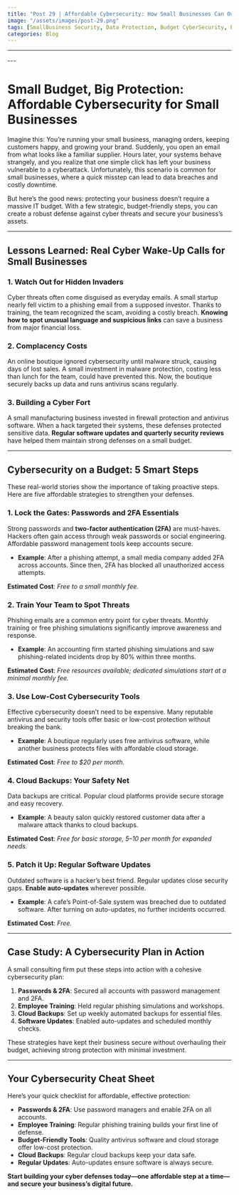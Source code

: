 ```yaml
---
title: "Post 29 | Affordable Cybersecurity: How Small Businesses Can Outsmart Cyber Threats"
image: "/assets/images/post-29.png"
tags: [SmallBusiness Security, Data Protection, Budget CyberSecurity, Phishing Protection, 2FA, CloudBackups, AffordableSecurity, CyberThreats, ProtectYourBusiness]
categories: Blog
---
```

---
<!-- HTML Meta Tags -->
<title>Post 29 Affordable Cybersecurity: How Small Businesses Can Outsmart Cyber Threats</title>
<meta name="description" content="Small Budget, Big Protection: Affordable Cybersecurity for Small Businesses">

<!-- Open Graph Meta Tags -->
<meta property="og:url" content="/assets/images/post-29.png">
<meta property="og:type" content="website">
<meta property="og:title" content="Post 29 Affordable Cybersecurity: How Small Businesses Can Outsmart Cyber Threats">
<meta property="og:description" content="Small Budget, Big Protection: Affordable Cybersecurity for Small Businesses">
<meta property="og:image" content="/assets/images/post-29.png">
<meta property="og:image:width" content="1792">
<meta property="og:image:height" content="1024">

<!-- Twitter Meta Tags -->
<meta name="twitter:card" content="summary_large_image">
<meta property="twitter:domain" content="cybermaya.in">
<meta property="twitter:url" content="/assets/images/post-29.png">
<meta name="twitter:title" content="Post 29 Affordable Cybersecurity: How Small Businesses Can Outsmart Cyber Threats">
<meta name="twitter:description" content="Small Budget, Big Protection: Affordable Cybersecurity for Small Businesses">
<meta name="twitter:image" content="/assets/images/post-29.png">
---


# Small Budget, Big Protection: Affordable Cybersecurity for Small Businesses

Imagine this: You’re running your small business, managing orders, keeping customers happy, and growing your brand. Suddenly, you open an email from what looks like a familiar supplier. Hours later, your systems behave strangely, and you realize that one simple click has left your business vulnerable to a cyberattack. Unfortunately, this scenario is common for small businesses, where a quick misstep can lead to data breaches and costly downtime.

But here’s the good news: protecting your business doesn’t require a massive IT budget. With a few strategic, budget-friendly steps, you can create a robust defense against cyber threats and secure your business’s assets.

---

## Lessons Learned: Real Cyber Wake-Up Calls for Small Businesses

### 1. Watch Out for Hidden Invaders
Cyber threats often come disguised as everyday emails. A small startup nearly fell victim to a phishing email from a supposed investor. Thanks to training, the team recognized the scam, avoiding a costly breach. **Knowing how to spot unusual language and suspicious links** can save a business from major financial loss.

### 2. Complacency Costs
An online boutique ignored cybersecurity until malware struck, causing days of lost sales. A small investment in malware protection, costing less than lunch for the team, could have prevented this. Now, the boutique securely backs up data and runs antivirus scans regularly.

### 3. Building a Cyber Fort
A small manufacturing business invested in firewall protection and antivirus software. When a hack targeted their systems, these defenses protected sensitive data. **Regular software updates and quarterly security reviews** have helped them maintain strong defenses on a small budget.

---

## Cybersecurity on a Budget: 5 Smart Steps

These real-world stories show the importance of taking proactive steps. Here are five affordable strategies to strengthen your defenses.

### 1. Lock the Gates: Passwords and 2FA Essentials
Strong passwords and **two-factor authentication (2FA)** are must-haves. Hackers often gain access through weak passwords or social engineering. Affordable password management tools keep accounts secure.

- **Example**: After a phishing attempt, a small media company added 2FA across accounts. Since then, 2FA has blocked all unauthorized access attempts.

**Estimated Cost**: *Free to a small monthly fee.*

### 2. Train Your Team to Spot Threats
Phishing emails are a common entry point for cyber threats. Monthly training or free phishing simulations significantly improve awareness and response.

- **Example**: An accounting firm started phishing simulations and saw phishing-related incidents drop by 80% within three months.

**Estimated Cost**: *Free resources available; dedicated simulations start at a minimal monthly fee.*

### 3. Use Low-Cost Cybersecurity Tools
Effective cybersecurity doesn’t need to be expensive. Many reputable antivirus and security tools offer basic or low-cost protection without breaking the bank.

- **Example**: A boutique regularly uses free antivirus software, while another business protects files with affordable cloud storage.

**Estimated Cost**: *Free to $20 per month.*

### 4. Cloud Backups: Your Safety Net
Data backups are critical. Popular cloud platforms provide secure storage and easy recovery.

- **Example**: A beauty salon quickly restored customer data after a malware attack thanks to cloud backups.

**Estimated Cost**: *Free for basic storage, $5–$10 per month for expanded needs.*

### 5. Patch it Up: Regular Software Updates
Outdated software is a hacker’s best friend. Regular updates close security gaps. **Enable auto-updates** wherever possible.

- **Example**: A cafe’s Point-of-Sale system was breached due to outdated software. After turning on auto-updates, no further incidents occurred.

**Estimated Cost**: *Free.*

---

## Case Study: A Cybersecurity Plan in Action

A small consulting firm put these steps into action with a cohesive cybersecurity plan:

1. **Passwords & 2FA**: Secured all accounts with password management and 2FA.
2. **Employee Training**: Held regular phishing simulations and workshops.
3. **Cloud Backups**: Set up weekly automated backups for essential files.
4. **Software Updates**: Enabled auto-updates and scheduled monthly checks.

These strategies have kept their business secure without overhauling their budget, achieving strong protection with minimal investment.

---

## Your Cybersecurity Cheat Sheet

Here’s your quick checklist for affordable, effective protection:

- **Passwords & 2FA**: Use password managers and enable 2FA on all accounts.
- **Employee Training**: Regular phishing training builds your first line of defense.
- **Budget-Friendly Tools**: Quality antivirus software and cloud storage offer low-cost protection.
- **Cloud Backups**: Regular cloud backups keep your data safe.
- **Regular Updates**: Auto-updates ensure software is always secure.

**Start building your cyber defenses today—one affordable step at a time—and secure your business’s digital future.**
